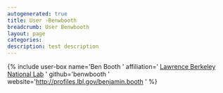 ```yaml
---
autogenerated: true
title: User ›Benwbooth
breadcrumb: User Benwbooth
layout: page
categories: 
description: test description
---
```


{% include user-box name='Ben Booth ' affiliation=' [Lawrence Berkeley National Lab](http://www.lbl.gov/) ' github='benwbooth ' website='http://profiles.lbl.gov/benjamin.booth ' %}
